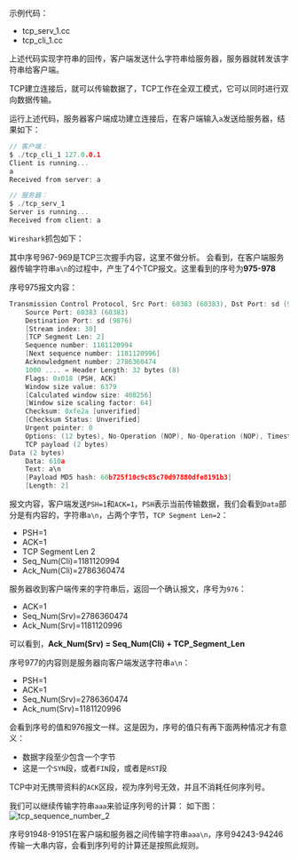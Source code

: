 
示例代码：
- tcp_serv_1.cc 
- tcp_cli_1.cc 

上述代码实现字符串的回传，客户端发送什么字符串给服务器，服务器就转发该字符串给客户端。

TCP建立连接后，就可以传输数据了，TCP工作在全双工模式，它可以同时进行双向数据传输。

运行上述代码，服务器客户端成功建立连接后，在客户端输入`a`发送给服务器，结果如下：
```c 
// 客户端：
$ ./tcp_cli_1 127.0.0.1
Client is running...
a
Received from server: a

// 服务器：
$ ./tcp_serv_1
Server is running...
Received from client: a

```

`Wireshark`抓包如下：
![]()

其中序号967-969是TCP三次握手内容，这里不做分析。
会看到，在客户端服务器传输字符串`a\n`的过程中，产生了4个TCP报文。这里看到的序号为**975-978**

序号975报文内容：
```c 
Transmission Control Protocol, Src Port: 60383 (60383), Dst Port: sd (9876), Seq: 1181120994, Ack: 2786360474, Len: 2
    Source Port: 60383 (60383)
    Destination Port: sd (9876)
    [Stream index: 30]
    [TCP Segment Len: 2]
    Sequence number: 1181120994
    [Next sequence number: 1181120996]
    Acknowledgment number: 2786360474
    1000 .... = Header Length: 32 bytes (8)
    Flags: 0x018 (PSH, ACK)
    Window size value: 6379
    [Calculated window size: 408256]
    [Window size scaling factor: 64]
    Checksum: 0xfe2a [unverified]
    [Checksum Status: Unverified]
    Urgent pointer: 0
    Options: (12 bytes), No-Operation (NOP), No-Operation (NOP), Timestamps
    TCP payload (2 bytes)
Data (2 bytes)
    Data: 610a
    Text: a\n
    [Payload MD5 hash: 60b725f10c9c85c70d97880dfe8191b3]
    [Length: 2]
```

报文内容，客户端发送`PSH=1`和`ACK=1`，`PSH`表示当前传输数据，我们会看到`Data`部分是有内容的，字符串`a\n`，占两个字节，`TCP Segment Len=2`：
- PSH=1
- ACK=1
- TCP Segment Len 2
- Seq_Num(Cli)=1181120994
- Ack_Num(Cli)=2786360474

服务器收到客户端传来的字符串后，返回一个确认报文，序号为`976`：
- ACK=1
- Seq_Num(Srv)=2786360474
- Ack_Num(Srv)=1181120996 

可以看到，**Ack_Num(Srv) = Seq_Num(Cli) + TCP_Segment_Len**

序号977的内容则是服务器向客户端发送字符串`a\n`：
- PSH=1
- ACK=1
- Seq_Num(Srv)=2786360474
- Ack_num(Srv)=1181120996

会看到序号的值和976报文一样。这是因为，序号的值只有再下面两种情况才有意义：
- 数据字段至少包含一个字节
- 这是一个`SYN`段，或者`FIN`段，或者是`RST`段

TCP中对无携带资料的`ACK`区段，视为序列号无效，并且不消耗任何序列号。

我们可以继续传输字符串`aaa`来验证序列号的计算：
如下图：
![tcp_sequence_number_2]()

序号91948-91951在客户端和服务器之间传输字符串`aaa\n`，序号94243-94246传输一大串内容，会看到序列号的计算还是按照此规则。
